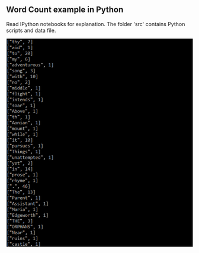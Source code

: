 
## Word Count example in Python

Read IPython notebooks for explanation. The folder 'src' contains Python scripts and data file.

 ![src/wordcount](src/wordcount.png)
